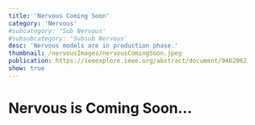 ```yaml
---
title: 'Nervous Coming Soon'
category: 'Nervous'
#subcategory: 'Sub Nervous'
#subsubcategory: 'Subsub Nervous'
desc: 'Nervous models are in production phase.'
thumbnail: /nervousImages/nervousComingSoon.jpeg
publication: https://ieeexplore.ieee.org/abstract/document/9462062
show: true
---
```


# Nervous is Coming Soon...
